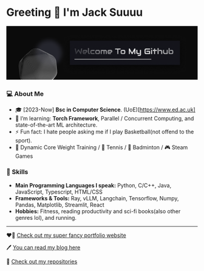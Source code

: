 # Greeting 👋 I'm Jack Suuuu

![GitHub Banner](./github_banner.png)

### 💻 About Me
- 🎓 [2023-Now] **Bsc in Computer Science**. (UoE)[https://www.ed.ac.uk]
- 🦾 I’m learning: **Torch Framework**, Parallel / Concurrent Computing, and state-of-the-art ML architecture.
- ⚡  Fun fact: I hate people asking me if I play Basketball(not offend to the sport).
- 💪 Dynamic Core Weight Training / 🎾 Tennis / 🏸 Badminton /  🎮 Steam Games

### 🚀 Skills
- **Main Programming Languages I speak:** Python, C/C++, Java, JavaScript, Typescript, HTML/CSS
- **Frameworks & Tools:** Ray, vLLM, Langchain, Tensorflow, Numpy, Pandas, Matplotlib, Streamlit, React
- **Hobbies:** Fitness, reading productivity and sci-fi books(also other genres lol), and running.

---

❤️‍🔥 [Check out my super fancy portfolio website](https://jacksuuu.github.io/jacksuuu-portfolio/) 

🖊️ [You can read my blog here](https://jack-su-blog.vercel.app/)

📝 [Check out my repositories](https://github.com/JackSuuu?tab=repositories)
